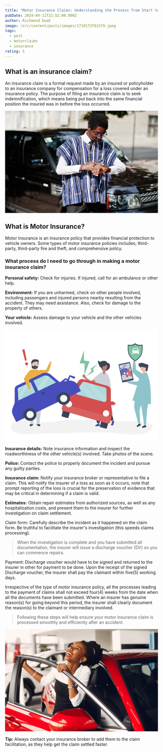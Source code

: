```yaml
---
title: "Motor Insurance Claims: Understanding the Process from Start to Finish"
pubDate: 2024-04-11T21:52:00.000Z
author: Richmond Duah
image: /src/content/posts/images/1710173791379.jpeg
tags:
  - post
  - motorclaims
  - insurance
rating: 5
---
```

## What is an insurance claim?

An insurance claim is a formal request made by an insured or policyholder to an insurance company for compensation for a loss covered under an insurance policy. The purpose of filing an insurance claim is to seek indemnification, which means being put back into the same financial position the insured was in before the loss occurred.

![](/src/content/posts/images/1709884682442.jpeg)

## What is Motor Insurance?

Motor insurance is an insurance policy that provides financial protection to vehicle owners. Some types of motor insurance policies includes; third-party, third-party fire and theft, and comprehensive policy.

### What process do I need to go through in making a motor insurance claim?

**Personal safety:** Check for injuries. If injured, call for an ambulance or other help.

**Environment:** If you are unharmed, check on other people involved, including passengers and injured persons nearby resulting from the accident. They may need assistance. Also, check for damage to the property of others.

**Your vehicle:** Assess damage to your vehicle and the other vehicles involved.

![](/src/content/posts/images/1709884836418.jpeg)

**Insurance details:** Note insurance information and inspect the roadworthiness of the other vehicle(s) involved. Take photos of the scene.

**Police:** Contact the police to properly document the incident and pursue any guilty parties.

**Insurance claim:** Notify your insurance broker or representative to file a claim. This will notify the insurer of a loss as soon as it occurs, note that prompt reporting of the loss is crucial for the preservation of evidence that may be critical in determining if a claim is valid.

**Estimates:** Obtain repair estimates from authorized sources, as well as any hospitalization costs, and present them to the insurer for further investigation on claim settlement.

Claim form: Carefully describe the incident as it happened on the claim form. Be truthful to facilitate the insurer's investigation (this speeds claims processing).

> When the investigation is complete and you have submitted all documentation, the insurer will issue a discharge voucher (DV) so you can commence repairs.

Payment: Discharge voucher would have to be signed and returned to the insurer in other for payment to be done. Upon the receipt of the signed Discharge voucher, the insurer shall pay the claimant within five(5) working days.

Irrespective of the type of motor insurance policy, all the processes leading to the payment of claims shall not exceed four(4) weeks from the date when all the documents have been submitted. Where an insurer has genuine reason(s) for going beyond this period, the insurer shall clearly document the reason(s) to the claimant or intermediary involved.

> Following these steps will help ensure your motor insurance claim is processed smoothly and efficiently after an accident.

![](/src/content/posts/images/1709884771966.jpeg)

**Tip:** Always contact your insurance broker to add them to the claim facilitation, as they help get the claim settled faster.
